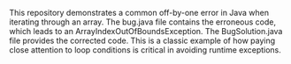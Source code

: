 This repository demonstrates a common off-by-one error in Java when iterating through an array. The bug.java file contains the erroneous code, which leads to an ArrayIndexOutOfBoundsException. The BugSolution.java file provides the corrected code.  This is a classic example of how paying close attention to loop conditions is critical in avoiding runtime exceptions.